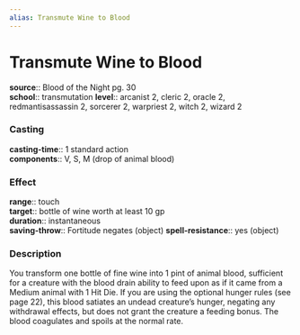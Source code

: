 ```yaml
---
alias: Transmute Wine to Blood
---
```


# Transmute Wine to Blood 

**source**:: Blood of the Night pg. 30  
**school**:: transmutation
**level**:: arcanist 2, cleric 2, oracle 2, redmantisassassin 2, sorcerer 2, warpriest 2, witch 2, wizard 2

### Casting 

**casting-time**:: 1 standard action  
**components**:: V, S, M (drop of animal blood)

### Effect 

**range**:: touch  
**target**:: bottle of wine worth at least 10 gp  
**duration**:: instantaneous  
**saving-throw**:: Fortitude negates (object)
**spell-resistance**:: yes (object)

### Description 

You transform one bottle of fine wine into 1 pint of animal blood, sufficient for a creature with the blood drain ability to feed upon as if it came from a Medium animal with 1 Hit Die. If you are using the optional hunger rules (see page 22), this blood satiates an undead creature’s hunger, negating any withdrawal effects, but does not grant the creature a feeding bonus. The blood coagulates and spoils at the normal rate.
